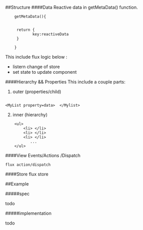 ##Structure
####Data
Reactive data in getMetaData() function.

```
	getMetaData(){

 
	 return {
	 		key:reactiveData
	 }

	}
```

This include flux logic below :
 
   * listern change of store 
   * set state to update component


####Hierarchy && Properties
This include a couple parts:
 
1. outer (properties/child)

  ```

  <MyList property=data>  </Mylist>
  
  ```
		
2. inner (hierarchy)

```
	<ul>
		<li> </li>
		<li> </li>
		<li> </li>
		   ...
	</ul>
```	 

####View Events/Actions /Dispatch

	flux action/dispatch

####Store
	flux store

##Example

#####spec

todo

#####implementation

todo

